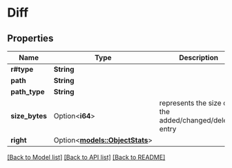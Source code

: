 # Diff

## Properties

Name | Type | Description | Notes
------------ | ------------- | ------------- | -------------
**r#type** | **String** |  | 
**path** | **String** |  | 
**path_type** | **String** |  | 
**size_bytes** | Option<**i64**> | represents the size of the added/changed/deleted entry | [optional]
**right** | Option<[**models::ObjectStats**](ObjectStats.md)> |  | [optional]

[[Back to Model list]](../README.md#documentation-for-models) [[Back to API list]](../README.md#documentation-for-api-endpoints) [[Back to README]](../README.md)


